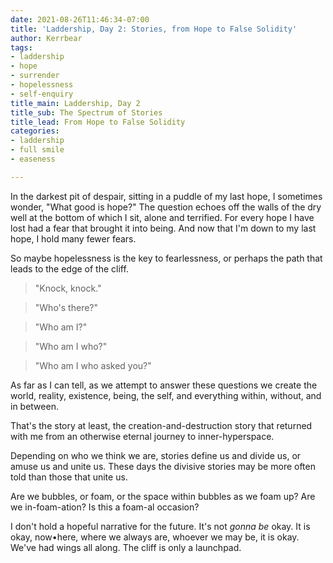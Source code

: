 ```yaml
---
date: 2021-08-26T11:46:34-07:00
title: 'Laddership, Day 2: Stories, from Hope to False Solidity'
author: Kerrbear
tags:
- laddership
- hope
- surrender
- hopelessness
- self-enquiry
title_main: Laddership, Day 2
title_sub: The Spectrum of Stories
title_lead: From Hope to False Solidity
categories:
- laddership
- full smile
- easeness

---
```

In the darkest pit of despair, sitting in a puddle of my last hope, I sometimes wonder, "What good is hope?" The question echoes off the walls of the dry well at the bottom of which I sit, alone and terrified. For every hope I have lost had a fear that brought it into being. And now that I'm down to my last hope, I hold many fewer fears.

So maybe hopelessness is the key to fearlessness, or perhaps the path that leads to the edge of the cliff.

> "Knock, knock."

> "Who's there?"

> "Who am I?"

> "Who am I who?"

> "Who am I who asked you?"

As far as I can tell, as we attempt to answer these questions we create the world, reality, existence, being, the self, and everything within, without, and in between.

That's the story at least, the creation-and-destruction story that returned with me from an otherwise eternal journey to inner-hyperspace.

Depending on who we think we are, stories define us and divide us, or amuse us and unite us. These days the divisive stories may be more often told than those that unite us.

Are we bubbles, or foam, or the space within bubbles as we foam up? Are we in-foam-ation? Is this a foam-al occasion?

I don't hold a hopeful narrative for the future. It's not _gonna be_ okay. It is okay, now•here, where we always are, whoever we may be, it is okay. We've had wings all along. The cliff is only a launchpad.
